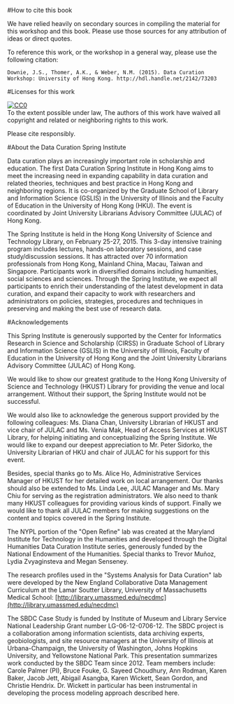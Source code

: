 #How to cite this book

We have relied heavily on secondary sources in compiling the material for this workshop and this book. Please use those sources for any attribution of ideas or direct quotes.

To reference this work, or the workshop in a general way, please use the following citation: 

`Downie, J.S., Thomer, A.K., & Weber, N.M. (2015). Data Curation Workshop: University of Hong Kong. http://hdl.handle.net/2142/73203`

#Licenses for this work

<p xmlns:dct="http://purl.org/dc/terms/">
  <a rel="license"
     href="http://creativecommons.org/publicdomain/zero/1.0/">
    <img src="http://i.creativecommons.org/p/zero/1.0/88x31.png" style="border-style: none;" alt="CC0" />
  </a>
  <br />
  To the extent possible under law,
  <span rel="dct:publisher" resource="[_:publisher]">The authors</span> of this work have waived all copyright and related or neighboring rights to this work.
</p>

Please cite responsibly.

#About the Data Curation Spring Institute

Data curation plays an increasingly important role in scholarship and education. The first Data Curation Spring Institute in Hong Kong aims to meet the increasing need in expanding capability in data curation and related theories, techniques and best practice in Hong Kong and neighboring regions. It is co-organized by the Graduate School of Library and Information Science (GSLIS) in the University of Illinois and the Faculty of Education in the University of Hong Kong (HKU). The event is coordinated by Joint University Librarians Advisory Committee (JULAC) of Hong Kong.
 
The Spring Institute is held in the Hong Kong University of Science and Technology Library, on February 25-27, 2015. This 3-day intensive training program includes lectures, hands-on laboratory sessions, and case study/discussion sessions. It has attracted over 70 information professionals from Hong Kong, Mainland China, Macau, Taiwan and Singapore. Participants work in diversified domains including humanities, social sciences and sciences. Through the Spring Institute, we expect all participants to enrich their understanding of the latest development in data curation, and expand their capacity to work with researchers and administrators on policies, strategies, procedures and techniques in preserving and making the best use of research data.

#Acknowledgements 

This Spring Institute is generously supported by the Center for Informatics Research in Science and Scholarship (CIRSS) in Graduate School of Library and Information Science (GSLIS) in the University of Illinois, Faculty of Education in the University of Hong Kong and the Joint University Librarians Advisory Committee (JULAC) of Hong Kong.

We would like to show our greatest gratitude to the Hong Kong University of Science and Technology (HKUST) Library for providing the venue and local arrangement. Without their support, the Spring Institute would not be successful.

We would also like to acknowledge the generous support provided by the following colleagues: Ms. Diana Chan, University Librarian of HKUST and vice chair of JULAC and Ms. Venia Mak, Head of Access Services at HKUST Library, for helping initiating and conceptualizing the Spring Institute. We would like to expand our deepest appreciation to Mr. Peter Sidorko, the University Librarian of HKU and chair of JULAC for his support for this event. 
  
Besides, special thanks go to Ms. Alice Ho, Administrative Services Manager of HKUST for her detailed work on local arrangement. Our thanks should also be extended to Ms. Linda Lee, JULAC Manager and Ms. Mary Chiu for serving as the registration administrators. We also need to thank many HKUST colleagues for providing various kinds of support. Finally we would like to thank all JULAC members for making suggestions on the content and topics covered in the Spring Institute. 

The NYPL portion of the "Open Refine" lab was created at the Maryland Institute for Technology in the Humanities and developed through the Digital Humanities Data Curation Institute series, generously funded by the National Endowment of the Humanities. Special thanks to Trevor Muñoz, Lydia Zvyaginsteva and Megan Senseney.

The research profiles used in the "Systems Analysis for Data Curation" lab were developed by the New England Collaborative Data Management Curriculum at the  Lamar Soutter Library, University of Massachusetts Medical School: [http://library.umassmed.edu/necdmc](http://library.umassmed.edu/necdmc)

The SBDC Case Study is funded by Institute of Museum and Library Service National Leadership Grant number LG-06-12-0706-12. The SBDC project is a collaboration among information scientists, data archiving experts, geobiologists, and site resource managers at the University of Illinois at Urbana-Champaign, the University of Washington, Johns Hopkins University, and Yellowstone National Park. This presentation summarizes work conducted by the SBDC Team since 2012. Team members include: Carole Palmer (PI), Bruce Fouke, G. Sayeed Choudhury, Ann Rodman, Karen Baker, Jacob Jett, Abigail Asangba, Karen Wickett, Sean Gordon, and Christie Hendrix. Dr. Wickett in particular has been instrumental in developing the process modeling approach described here.

